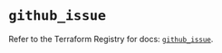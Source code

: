 # `github_issue`

Refer to the Terraform Registry for docs: [`github_issue`](https://registry.terraform.io/providers/integrations/github/6.6.0/docs/resources/issue).
